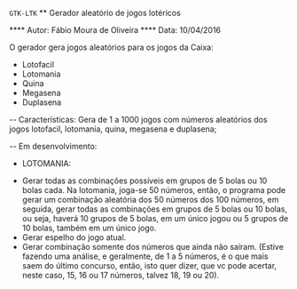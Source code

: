 ``GTK-LTK``
** Gerador aleatório de jogos lotéricos

**** Autor: Fábio Moura de Oliveira
**** Data: 10/04/2016

O gerador gera jogos aleatórios para os jogos da Caixa:
- Lotofacil
- Lotomania
- Quina
- Megasena
- Duplasena

-- Características:
Gera de 1 a 1000 jogos com números aleatórios dos jogos lotofacil, lotomania, quina, megasena e duplasena;


-- Em desenvolvimento:
* LOTOMANIA:
- Gerar todas as combinações possíveis em grupos de 5 bolas ou 10 bolas cada.
  Na lotomania, joga-se 50 números, então, o programa pode gerar um combinação aleatória dos 50 números dos 100 números, em seguida, gerar todas as combinações em grupos de 5 bolas ou 10 bolas, ou seja, haverá 10 grupos de 5 bolas, em um único jogou ou 5 grupos de 10 bolas, também em um único jogo.
- Gerar espelho do jogo atual.
- Gerar combinação somente dos números que ainda não saíram. (Estive fazendo uma análise, e geralmente, de 1 a 5 números, é o que mais saem do último concurso, então, isto quer dizer, que vc pode acertar, neste caso, 15, 16 ou 17 números, talvez 18, 19 ou 20).
